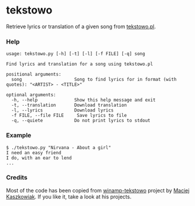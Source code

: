 # tekstowo

Retrieve lyrics or translation of a given song from
[tekstowo.pl](http://www.tekstowo.pl/).

### Help

```
usage: tekstowo.py [-h] [-t] [-l] [-f FILE] [-q] song

Find lyrics and translation for a song using tekstowo.pl

positional arguments:
  song                    Song to find lyrics for in format (with quotes): "<ARTIST> - <TITLE>"

optional arguments:
  -h, --help              Show this help message and exit
  -t, --translation       Download translation
  -l, --lyrics            Download lyrics
  -f FILE, --file FILE     Save lyrics to file
  -q, --quiete            Do not print lyrics to stdout
```

### Example

```shell
$ ./tekstowo.py "Nirvana - About a girl"
I need an easy friend
I do, with an ear to lend
...
```

### Credits

Most of the code has been copied from
[winamp-tekstowo](https://github.com/asdfMaciej/winamp-tekstowo)
project by [Maciej Kaszkowiak](https://github.com/asdfMaciej). If you like it,
take a look at his projects.
